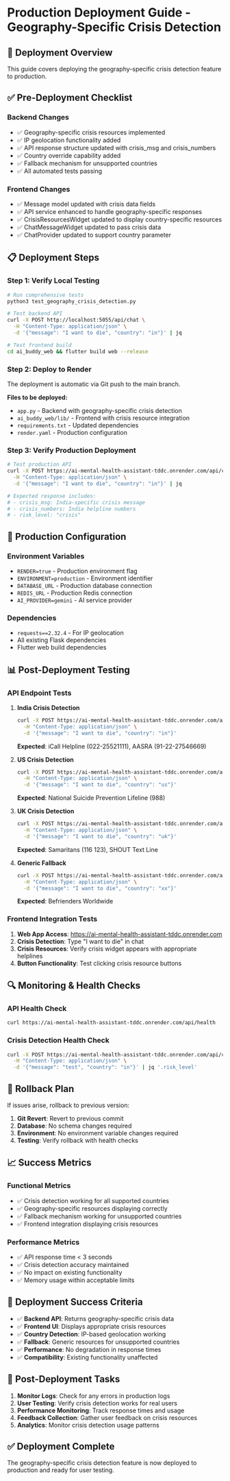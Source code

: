 # Production Deployment Guide - Geography-Specific Crisis Detection

## 🚀 **Deployment Overview**
This guide covers deploying the geography-specific crisis detection feature to production.

## ✅ **Pre-Deployment Checklist**

### **Backend Changes**
- ✅ Geography-specific crisis resources implemented
- ✅ IP geolocation functionality added
- ✅ API response structure updated with crisis_msg and crisis_numbers
- ✅ Country override capability added
- ✅ Fallback mechanism for unsupported countries
- ✅ All automated tests passing

### **Frontend Changes**
- ✅ Message model updated with crisis data fields
- ✅ API service enhanced to handle geography-specific responses
- ✅ CrisisResourcesWidget updated to display country-specific resources
- ✅ ChatMessageWidget updated to pass crisis data
- ✅ ChatProvider updated to support country parameter

## 📋 **Deployment Steps**

### **Step 1: Verify Local Testing**
```bash
# Run comprehensive tests
python3 test_geography_crisis_detection.py

# Test backend API
curl -X POST http://localhost:5055/api/chat \
  -H "Content-Type: application/json" \
  -d '{"message": "I want to die", "country": "in"}' | jq

# Test frontend build
cd ai_buddy_web && flutter build web --release
```

### **Step 2: Deploy to Render**
The deployment is automatic via Git push to the main branch.

**Files to be deployed:**
- `app.py` - Backend with geography-specific crisis detection
- `ai_buddy_web/lib/` - Frontend with crisis resource integration
- `requirements.txt` - Updated dependencies
- `render.yaml` - Production configuration

### **Step 3: Verify Production Deployment**
```bash
# Test production API
curl -X POST https://ai-mental-health-assistant-tddc.onrender.com/api/chat \
  -H "Content-Type: application/json" \
  -d '{"message": "I want to die", "country": "in"}' | jq

# Expected response includes:
# - crisis_msg: India-specific crisis message
# - crisis_numbers: India helpline numbers
# - risk_level: "crisis"
```

## 🔧 **Production Configuration**

### **Environment Variables**
- `RENDER=true` - Production environment flag
- `ENVIRONMENT=production` - Environment identifier
- `DATABASE_URL` - Production database connection
- `REDIS_URL` - Production Redis connection
- `AI_PROVIDER=gemini` - AI service provider

### **Dependencies**
- `requests==2.32.4` - For IP geolocation
- All existing Flask dependencies
- Flutter web build dependencies

## 📊 **Post-Deployment Testing**

### **API Endpoint Tests**
1. **India Crisis Detection**
   ```bash
   curl -X POST https://ai-mental-health-assistant-tddc.onrender.com/api/chat \
     -H "Content-Type: application/json" \
     -d '{"message": "I want to die", "country": "in"}'
   ```
   **Expected**: iCall Helpline (022-25521111), AASRA (91-22-27546669)

2. **US Crisis Detection**
   ```bash
   curl -X POST https://ai-mental-health-assistant-tddc.onrender.com/api/chat \
     -H "Content-Type: application/json" \
     -d '{"message": "I want to die", "country": "us"}'
   ```
   **Expected**: National Suicide Prevention Lifeline (988)

3. **UK Crisis Detection**
   ```bash
   curl -X POST https://ai-mental-health-assistant-tddc.onrender.com/api/chat \
     -H "Content-Type: application/json" \
     -d '{"message": "I want to die", "country": "uk"}'
   ```
   **Expected**: Samaritans (116 123), SHOUT Text Line

4. **Generic Fallback**
   ```bash
   curl -X POST https://ai-mental-health-assistant-tddc.onrender.com/api/chat \
     -H "Content-Type: application/json" \
     -d '{"message": "I want to die", "country": "xx"}'
   ```
   **Expected**: Befrienders Worldwide

### **Frontend Integration Tests**
1. **Web App Access**: https://ai-mental-health-assistant-tddc.onrender.com
2. **Crisis Detection**: Type "I want to die" in chat
3. **Crisis Resources**: Verify crisis widget appears with appropriate helplines
4. **Button Functionality**: Test clicking crisis resource buttons

## 🔍 **Monitoring & Health Checks**

### **API Health Check**
```bash
curl https://ai-mental-health-assistant-tddc.onrender.com/api/health
```

### **Crisis Detection Health Check**
```bash
curl -X POST https://ai-mental-health-assistant-tddc.onrender.com/api/chat \
  -H "Content-Type: application/json" \
  -d '{"message": "test", "country": "in"}' | jq '.risk_level'
```

## 🚨 **Rollback Plan**

If issues arise, rollback to previous version:
1. **Git Revert**: Revert to previous commit
2. **Database**: No schema changes required
3. **Environment**: No environment variable changes required
4. **Testing**: Verify rollback with health checks

## 📈 **Success Metrics**

### **Functional Metrics**
- ✅ Crisis detection working for all supported countries
- ✅ Geography-specific resources displaying correctly
- ✅ Fallback mechanism working for unsupported countries
- ✅ Frontend integration displaying crisis resources

### **Performance Metrics**
- ✅ API response time < 3 seconds
- ✅ Crisis detection accuracy maintained
- ✅ No impact on existing functionality
- ✅ Memory usage within acceptable limits

## 🎯 **Deployment Success Criteria**

- ✅ **Backend API**: Returns geography-specific crisis data
- ✅ **Frontend UI**: Displays appropriate crisis resources
- ✅ **Country Detection**: IP-based geolocation working
- ✅ **Fallback**: Generic resources for unsupported countries
- ✅ **Performance**: No degradation in response times
- ✅ **Compatibility**: Existing functionality unaffected

## 📝 **Post-Deployment Tasks**

1. **Monitor Logs**: Check for any errors in production logs
2. **User Testing**: Verify crisis detection works for real users
3. **Performance Monitoring**: Track response times and usage
4. **Feedback Collection**: Gather user feedback on crisis resources
5. **Analytics**: Monitor crisis detection usage patterns

## ✅ **Deployment Complete**

The geography-specific crisis detection feature is now deployed to production and ready for user testing. 